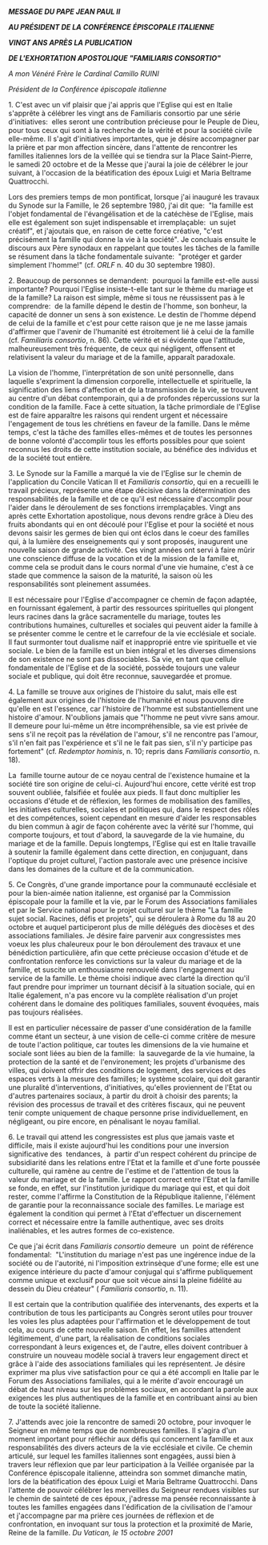 ***MESSAGE DU PAPE JEAN PAUL II***

***AU PRÉSIDENT DE LA CONFÉRENCE ÉPISCOPALE ITALIENNE***

***VINGT ANS APRÈS LA PUBLICATION***

***DE L'EXHORTATION APOSTOLIQUE "FAMILIARIS CONSORTIO"***

*A mon Vénéré Frère le Cardinal Camillo RUINI*

*Président de la Conférence épiscopale italienne*

1. C'est avec un vif plaisir que j'ai appris que l'Eglise qui est en Italie s'apprête à célébrer les vingt ans de Familiaris consortio par une série d'initiatives:  elles seront une contribution précieuse pour le Peuple de Dieu, pour tous ceux qui sont à la recherche de la vérité et pour la société civile elle-même. Il s'agit d'initiatives importantes, que je désire accompagner par la prière et par mon affection sincère, dans l'attente de rencontrer les familles italiennes lors de la veillée qui se tiendra sur la Place Saint-Pierre, le samedi 20 octobre et de la Messe que j'aurai la joie de célébrer le jour suivant, à l'occasion de la béatification des époux Luigi et Maria Beltrame Quattrocchi.

Lors des premiers temps de mon pontificat, lorsque j'ai inauguré les travaux du Synode sur la Famille, le 26 septembre 1980, j'ai dit que:  "la famille est l'objet fondamental de l'évangélisation et de la catéchèse de l'Eglise, mais elle est également son sujet indispensable et irremplaçable:  un sujet créatif", et j'ajoutais que, en raison de cette force créative, "c'est précisément la famille qui donne la vie à la société". Je concluais ensuite le discours aux Père synodaux en rappelant que toutes les tâches de la famille se résument dans la tâche fondamentale suivante:  "protéger et garder simplement l'homme!" (cf. *ORLF* n. 40 du 30 septembre 1980).

2. Beaucoup de personnes se demandent:  pourquoi la famille est-elle aussi importante? Pourquoi l'Eglise insiste-t-elle tant sur le thème du mariage et de la famille? La raison est simple, même si tous ne réussissent pas à le comprendre:  de la famille dépend le destin de l'homme, son bonheur, la capacité de donner un sens à son existence. Le destin de l'homme dépend de celui de la famille et c'est pour cette raison que je ne me lasse jamais d'affirmer que l'avenir de l'humanité est étroitement lié à celui de la famille (cf. *Familiaris consortio*, n. 86). Cette vérité et si évidente que l'attitude, malheureusement très fréquente, de ceux qui négligent, offensent et relativisent la valeur du mariage et de la famille, apparaît paradoxale.

La vision de l'homme, l'interprétation de son unité personnelle, dans laquelle s'expriment la dimension corporelle, intellectuelle et spirituelle, la signification des liens d'affection et de la transmission de la vie, se trouvent au centre d'un débat contemporain, qui a de profondes répercussions sur la condition de la famille. Face à cette situation, la tâche primordiale de l'Eglise est de faire apparaître les raisons qui rendent urgent et nécessaire l'engagement de tous les chrétiens en faveur de la famille. Dans le même temps, c'est la tâche des familles elles-mêmes et de toutes les personnes de bonne volonté d'accomplir tous les efforts possibles pour que soient reconnus les droits de cette institution sociale, au bénéfice des individus et de la société tout entière.

3. Le Synode sur la Famille a marqué la vie de l'Eglise sur le chemin de l'application du Concile Vatican II et *Familiaris consortio*, qui en a recueilli le travail précieux, représente une étape décisive dans la détermination des responsabilités de la famille et de ce qu'il est nécessaire d'accomplir pour l'aider dans le déroulement de ses fonctions irremplaçables. Vingt ans après cette Exhortation apostolique, nous devons rendre grâce à Dieu des fruits abondants qui en ont découlé pour l'Eglise et pour la société et nous devons saisir les germes de bien qui ont éclos dans le coeur des familles qui, à la lumière des enseignements qui y sont proposés, inaugurent une nouvelle saison de grande activité. Ces vingt années ont servi à faire mûrir une conscience diffuse de la vocation et de la mission de la famille et, comme cela se produit dans le cours normal d'une vie humaine, c'est à ce stade que commence la saison de la maturité, la saison où les responsabilités sont pleinement assumées.

Il est nécessaire pour l'Eglise d'accompagner ce chemin de façon adaptée, en fournissant également, à partir des ressources spirituelles qui plongent leurs racines dans la grâce sacramentelle du mariage, toutes les contributions humaines, culturelles et sociales qui peuvent aider la famille à se présenter comme le centre et le carrefour de la vie ecclésiale et sociale. Il faut surmonter tout dualisme naïf et inapproprié entre vie spirituelle et vie sociale. Le bien de la famille est un bien intégral et les diverses dimensions de son existence ne sont pas dissociables. Sa vie, en tant que cellule fondamentale de l'Eglise et de la société, possède toujours une valeur sociale et publique, qui doit être reconnue, sauvegardée et promue.

4. La famille se trouve aux origines de l'histoire du salut, mais elle est également aux origines de l'histoire de l'humanité et nous pouvons dire qu'elle en est l'essence, car l'histoire de l'homme est substantiellement une histoire d'amour. N'oublions jamais que "l'homme ne peut vivre sans amour. Il demeure pour lui-même un être incompréhensible, sa vie est privée de sens s'il ne reçoit pas la révélation de l'amour, s'il ne rencontre pas l'amour, s'il n'en fait pas l'expérience et s'il ne le fait pas sien, s'il n'y participe pas fortement" (cf. *Redemptor hominis*, n. 10; repris dans *Familiaris consortio*, n. 18).

La  famille tourne autour de ce noyau central de l'existence humaine et la société tire son origine de celui-ci. Aujourd'hui encore, cette vérité est trop souvent oubliée, falsifiée et foulée aux pieds. Il faut donc multiplier les occasions d'étude et de réflexion, les formes de mobilisation des familles, les initiatives culturelles, sociales et politiques qui, dans le respect des rôles et des compétences, soient cependant en mesure d'aider les responsables du bien commun à agir de façon cohérente avec la vérité sur l'homme, qui comporte toujours, et tout d'abord, la sauvegarde de la vie humaine, du mariage et de la famille. Depuis longtemps, l'Eglise qui est en Italie travaille à soutenir la famille également dans cette direction, en conjuguant, dans l'optique du projet culturel, l'action pastorale avec une présence incisive dans les domaines de la culture et de la communication.

5. Ce Congrès, d'une grande importance pour la communauté ecclésiale et pour la bien-aimée nation italienne, est organisé par la Commission épiscopale pour la famille et la vie, par le Forum des Associations familiales et par le Service national pour le projet culturel sur le thème "La famille sujet social. Racines, défis et projets", qui se déroulera à Rome du 18 au 20 octobre et auquel participeront plus de mille délégués des diocèses et des associations familiales. Je désire faire parvenir aux congressistes mes voeux les plus chaleureux pour le bon déroulement des travaux et une bénédiction particulière, afin que cette précieuse occasion d'étude et de confrontation renforce les convictions sur la valeur du mariage et de la famille, et suscite un enthousiasme renouvelé dans l'engagement au service de la famille. Le thème choisi indique avec clarté la direction qu'il faut prendre pour imprimer un tournant décisif à la situation sociale, qui en Italie également, n'a pas encore vu la complète réalisation d'un projet cohérent dans le domaine des politiques familiales, souvent évoquées, mais pas toujours réalisées.

Il est en particulier nécessaire de passer d'une considération de la famille comme étant un secteur, à une vision de celle-ci comme critère de mesure de toute l'action politique, car toutes les dimensions de la vie humaine et sociale sont liées au bien de la famille:  la sauvegarde de la vie humaine, la protection de la santé et de l'environement; les projets d'urbanisme des villes, qui doivent offrir des conditions de logement, des services et des espaces verts à la mesure des familles; le système scolaire, qui doit garantir une pluralité d'interventions, d'initiatives, qu'elles proviennent de l'Etat ou d'autres partenaires sociaux, à partir du droit à choisir des parents; la révision des processus de travail et des critères fiscaux, qui ne peuvent tenir compte uniquement de chaque personne prise individuellement, en négligeant, ou pire encore, en pénalisant le noyau familial.

6. Le travail qui attend les congressistes est plus que jamais vaste et difficile, mais il existe aujourd'hui les conditions pour une inversion significative des  tendances,  à  partir d'un respect cohérent du principe de subsidiarité dans les relations entre l'Etat et la famille et d'une forte poussée culturelle, qui ramène au centre de l'estime et de l'attention de tous la valeur du mariage et de la famille. Le rapport correct entre l'Etat et la famille se fonde, en effet, sur l'institution juridique du mariage qui est, et qui doit rester, comme l'affirme la Constitution de la République italienne, l'élément de garantie pour la reconnaissance sociale des familles. Le mariage est également la condition qui permet à l'Etat d'effectuer un discernement correct et nécessaire entre la famille authentique, avec ses droits inaliénables, et les autres formes de co-existence.

Ce que j'ai écrit dans *Familiaris consortio* demeure  un  point de référence fondamental:  "L'institution du mariage n'est pas une ingérence indue de la société ou de l'autorité, ni l'imposition extrinsèque d'une forme; elle est une exigence intérieure du pacte d'amour conjugal qui s'affirme publiquement comme unique et exclusif pour que soit vécue ainsi la pleine fidélité au dessein du Dieu créateur" ( *Familiaris consortio*, n. 11).

Il est certain que la contribution qualifiée des intervenants, des experts et la contribution de tous les participants au Congrès seront utiles pour trouver les voies les plus adaptées pour l'affirmation et le développement de tout cela, au cours de cette nouvelle saison. En effet, les familles attendent légitimement, d'une part, la réalisation de conditions sociales correspondant à leurs exigences et, de l'autre, elles doivent contribuer à construire un nouveau modèle social à travers leur engagement direct et grâce à l'aide des associations familiales qui les représentent. Je désire exprimer ma plus vive satisfaction pour ce qui a été accompli en Italie par le Forum des Associations familiales, qui a le mérite d'avoir encouragé un débat de haut niveau sur les problèmes sociaux, en accordant la parole aux exigences les plus authentiques de la famille et en contribuant ainsi au bien de toute la société italienne.

7. J'attends avec joie la rencontre de samedi 20 octobre, pour invoquer le Seigneur en même temps que de nombreuses familles. Il s'agira d'un moment important pour réfléchir aux défis qui concernent la famille et aux responsabilités des divers acteurs de la vie ecclésiale et civile. Ce chemin articulé, sur lequel les familles italiennes sont engagées, aussi bien à travers leur réflexion que par leur participation à la Veillée organisée par la Conférence épiscopale italienne, atteindra son sommet dimanche matin, lors de la béatification des époux Luigi et Maria Beltrame Quattrocchi. Dans l'attente de pouvoir célébrer les merveilles du Seigneur rendues visibles sur le chemin de sainteté de ces époux, j'adresse ma pensée reconnaissante à toutes les familles engagées dans l'édification de la civilisation de l'amour et j'accompagne par ma prière ces journées de réflexion et de confrontation, en invoquant sur tous la protection et la proximité de Marie, Reine de la famille. *Du Vatican, le 15 octobre 2001*
